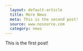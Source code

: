 ```yaml
---
  layout: default-article
  title: More News
  meta: This is the second post!
  source: www.nosource.com
  category: news
---
```


This is the first post!
